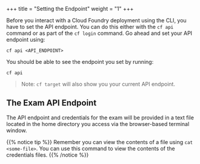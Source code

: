 +++
title = "Setting the Endpoint"
weight = "1"
+++

Before you interact with a Cloud Foundry deployment using the CLI, you have to set the API endpoint. You can do this either with the `cf api` command or as part of the `cf login` command. Go ahead and set your API endpoint using:

```
cf api <API_ENDPOINT>
```

You should be able to see the endpoint you set by running:

```
cf api
```

> Note: `cf target` will also show you your current API endpoint.

## The Exam API Endpoint

The API endpoint and credentials for the exam will be provided in a text file located in the home directory you access via the browser-based terminal window. 

{{% notice tip %}}
Remember you can view the contents of a file using `cat <some-file>`. You can use this command to view the contents of the credentials files.
{{% /notice %}}

